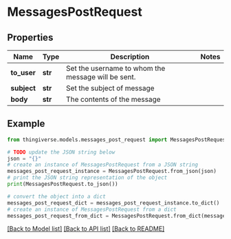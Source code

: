 # MessagesPostRequest


## Properties

Name | Type | Description | Notes
------------ | ------------- | ------------- | -------------
**to_user** | **str** | Set the username to whom the message will be sent. | 
**subject** | **str** | Set the subject of message | 
**body** | **str** | The contents of the message | 

## Example

```python
from thingiverse.models.messages_post_request import MessagesPostRequest

# TODO update the JSON string below
json = "{}"
# create an instance of MessagesPostRequest from a JSON string
messages_post_request_instance = MessagesPostRequest.from_json(json)
# print the JSON string representation of the object
print(MessagesPostRequest.to_json())

# convert the object into a dict
messages_post_request_dict = messages_post_request_instance.to_dict()
# create an instance of MessagesPostRequest from a dict
messages_post_request_from_dict = MessagesPostRequest.from_dict(messages_post_request_dict)
```
[[Back to Model list]](../README.md#documentation-for-models) [[Back to API list]](../README.md#documentation-for-api-endpoints) [[Back to README]](../README.md)


